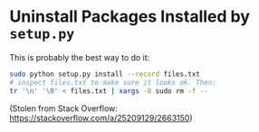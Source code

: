 # Uninstall Packages Installed by `setup.py`

This is probably the best way to do it:

```bash
sudo python setup.py install --record files.txt
# inspect files.txt to make sure it looks ok. Then:
tr '\n' '\0' < files.txt | xargs -0 sudo rm -f --
```

(Stolen from Stack Overflow: https://stackoverflow.com/a/25209129/2663150)
